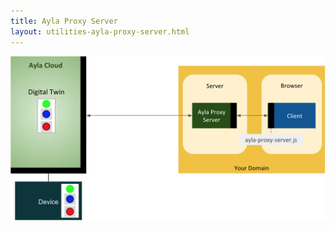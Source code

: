 ```yaml
---
title: Ayla Proxy Server
layout: utilities-ayla-proxy-server.html
---
```


<div class="row hspace">
<div class="col-lg-8 col-md-10 col-sm-12">
<img class="img-fluid" src="ayla-proxy-server.png">
</div>
</div>
